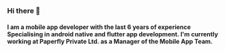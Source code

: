 ### Hi there 👋

#### I am a mobile app developer with the last 6 years of experience Specialising in android native and flutter app development. I'm currently working at Paperfly Private Ltd. as a Manager of the Mobile App Team.



<!--
**ramananda1110/ramananda1110** is a ✨ _special_ ✨ repository because its `README.md` (this file) appears on your GitHub profile.

Here are some ideas to get you started:

- 🔭 I’m currently working on ...
- 🌱 I’m currently learning ...
- 👯 I’m looking to collaborate on ...
- 🤔 I’m looking for help with ...
- 💬 Ask me about ...
- 📫 How to reach me: ...
- 😄 Pronouns: ...
- ⚡ Fun fact: ...
-->
